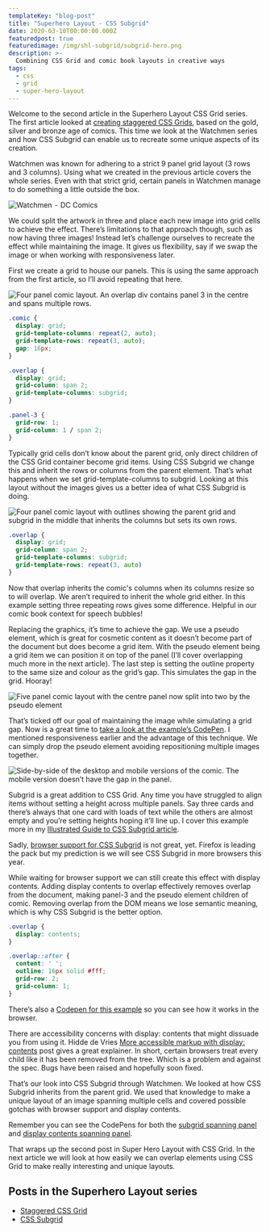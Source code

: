 ```yaml
---
templateKey: "blog-post"
title: "Superhero Layout - CSS Subgrid"
date: 2020-03-10T00:00:00.000Z
featuredpost: true
featuredimage: /img/shl-subgrid/subgrid-hero.png
description: >-
  Combining CSS Grid and comic book layouts in creative ways
tags:
  - css
  - grid
  - super-hero-layout
---
```


Welcome to the second article in the Superhero Layout CSS Grid series. The first article looked at [creating staggered CSS Grids](https://www.antonball.dev/blog/2020-02-20-super-hero-layout-staggered-grid/), based on the gold, silver and bronze age of comics. This time we look at the Watchmen series and how CSS Subgrid can enable us to recreate some unique aspects of its creation.

Watchmen was known for adhering to a strict 9 panel grid layout (3 rows and 3 columns). Using what we created in the previous article covers the whole series. Even with that strict grid, certain panels in Watchmen manage to do something a little outside the box.

![Watchmen  -  DC Comics](/img/shl-subgrid/watchmen.png)

We could split the artwork in three and place each new image into grid cells to achieve the effect. There’s limitations to that approach though, such as now having three images! Instead let’s challenge ourselves to recreate the effect while maintaining the image. It gives us flexibility, say if we swap the image or when working with responsiveness later.

First we create a grid to house our panels. This is using the same approach from the first article, so I’ll avoid repeating that here.

![Four panel comic layout. An overlap div contains panel 3 in the centre and spans multiple rows.](/img/shl-subgrid/image-1.png)

```css
.comic {
  display: grid;
  grid-template-columns: repeat(2, auto);
  grid-template-rows: repeat(3, auto);
  gap: 16px;
}

.overlap {
  display: grid;
  grid-column: span 2;
  grid-template-columns: subgrid;
}

.panel-3 {
  grid-row: 1;
  grid-column: 1 / span 2;
}
```

Typically grid cells don’t know about the parent grid, only direct children of the CSS Grid container become grid items. Using CSS Subgrid we change this and inherit the rows or columns from the parent element. That’s what happens when we set grid-template-columns to subgrid. Looking at this layout without the images gives us a better idea of what CSS Subgrid is doing.

![Four panel comic layout with outlines showing the parent grid and subgrid in the middle that inherits the columns but sets its own rows.](/img/shl-subgrid/image-2.png)

```css
.overlap {
  display: grid;
  grid-column: span 2;
  grid-template-columns: subgrid;
  grid-template-rows: repeat(3, auto)
}
```

Now that overlap inherits the comic's columns when its columns resize so to will overlap. We aren’t required to inherit the whole grid either. In this example setting three repeating rows gives some difference. Helpful in our comic book context for speech bubbles!

Replacing the graphics, it’s time to achieve the gap. We use a pseudo element, which is great for cosmetic content as it doesn’t become part of the document but does become a grid item. With the pseudo element being a grid item we can position it on top of the panel (I’ll cover overlapping much more in the next article). The last step is setting the outline property to the same size and colour as the grid’s gap. This simulates the gap in the grid. Hooray!

![Five panel comic layout with the centre panel now split into two by the pseudo element](/img/shl-subgrid/image-3.png)

That’s ticked off our goal of maintaining the image while simulating a grid gap. Now is a great time to [take a look at the example’s CodePen](https://codepen.io/antonjb/pen/rgvKrO). I mentioned responsiveness earlier and the advantage of this technique. We can simply drop the pseudo element avoiding repositioning multiple images together.

![Side-by-side of the desktop and mobile versions of the comic. The mobile version doesn’t have the gap in the panel.](/img/shl-subgrid/image-4.png)

Subgrid is a great addition to CSS Grid. Any time you have struggled to align items without setting a height across multiple panels. Say three cards and there’s always that one card with loads of text while the others are almost empty and you’re setting heights hoping it’ll line up. I cover this example more in my [Illustrated Guide to CSS Subgrid article](https://www.antonball.dev/blog/2019-11-25-illustrated-guide-subgrid/).

Sadly, [browser support for CSS Subgrid](https://caniuse.com/#feat=css-subgrid) is not great, yet. Firefox is leading the pack but my prediction is we will see CSS Subgrid in more browsers this year.

While waiting for browser support we can still create this effect with display contents.
Adding display contents to overlap effectively removes overlap from the document, making panel-3 and the pseudo element children of comic. Removing overlap from the DOM means we lose semantic meaning, which is why CSS Subgrid is the better option.

```css
.overlap {
  display: contents;
}

.overlap::after {
  content: ' ';
  outline: 16px solid #fff;
  grid-row: 2;
  grid-column: 1;
}
```

There’s also a [Codepen for this example](https://codepen.io/antonjb/pen/rbKdpE) so you can see how it works in the browser.

There are accessibility concerns with display: contents that might dissuade you from using it. Hidde de Vries [More accessible markup with display: contents](https://hiddedevries.nl/en/blog/2018-04-21-more-accessible-markup-with-display-contents) post gives a great explainer. In short, certain browsers treat every child like it has been removed from the tree. Which is a problem and against the spec. Bugs have been raised and hopefully soon fixed.

That’s our look into CSS Subgrid through Watchmen. We looked at how CSS Subgrid inherits from the parent grid. We used that knowledge to make a unique layout of an image spanning multiple cells and covered possible gotchas with browser support and display contents.

Remember you can see the CodePens for both the [subgrid spanning panel](https://codepen.io/antonjb/pen/rgvKrO) and [display contents spanning panel](https://codepen.io/antonjb/pen/rbKdpE).

That wraps up the second post in Super Hero Layout with CSS Grid. In the next article we will look at how easily we can overlap elements using CSS Grid to make really interesting and unique layouts.

## Posts in the Superhero Layout series
* [Staggered CSS Grid](/blog/2020-02-20-super-hero-layout-staggered-grid/)
* [CSS Subgrid](/blog/2020-03-10-super-hero-layout-css-subgrid/)
